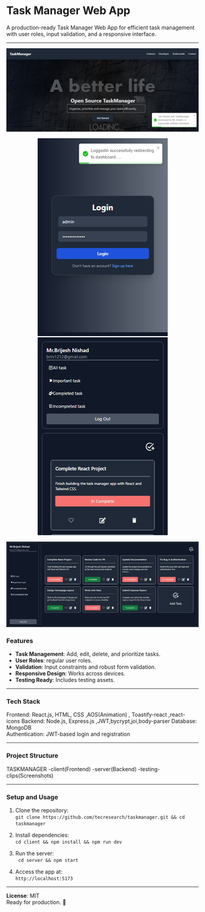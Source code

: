 # Task Manager Web App

A production-ready Task Manager Web App for efficient task management with user roles, input validation, and a responsive interface.

---

![HOME](testing-clips/home.png " Home")

<center>
   
![LOGIN](testing-clips/login_success.jpg " Login")
![DASHBOARD](testing-clips/mobile_view_dashboard.jpg "Dashboard")
   
</center>

![DASHBOARD](testing-clips/task_manager.jpg "Dashboard")



### Features
- **Task Management**: Add, edit, delete, and prioritize tasks.
- **User Roles**: regular user roles.
- **Validation**: Input constraints and robust form validation.
- **Responsive Design**: Works across devices.
- **Testing Ready**: Includes testing assets.

---

### Tech Stack
Frontend: React.js, HTML, CSS ,AOS(Animation) , Toastify-react ,react-icons 
Backend: Node.js, Express.js ,JWT,bycrypt,joi,body-parser
Database: MongoDB  
Authentication: JWT-based login and registration

---

### Project Structure
TASKMANAGER
   -client(Frontend)
   -server(Backend)
   -testing-clips(Screenshots)

---

### Setup and Usage
1. Clone the repository:  
   `git clone https://github.com/tecresearch/taskmanager.git && cd taskmanager`

2. Install dependencies:  
   `cd client && npm install && npm run dev`

3. Run the server:  
   ` cd server && npm start`

4. Access the app at:  
   `http://localhost:5173`

---

**License**: MIT  
Ready for production. 🚀

